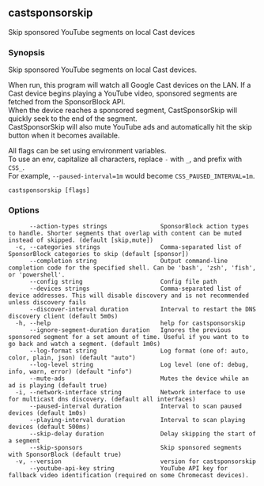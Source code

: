 ## castsponsorskip

Skip sponsored YouTube segments on local Cast devices

### Synopsis

Skip sponsored YouTube segments on local Cast devices.

When run, this program will watch all Google Cast devices on the LAN.
If a Cast device begins playing a YouTube video, sponsored segments are fetched from the SponsorBlock API.  
When the device reaches a sponsored segment, CastSponsorSkip will quickly seek to the end of the segment.  
CastSponsorSkip will also mute YouTube ads and automatically hit the skip button when it becomes available.

All flags can be set using environment variables.  
To use an env, capitalize all characters, replace `-` with `_`, and prefix with `CSS_`.  
For example, `--paused-interval=1m` would become `CSS_PAUSED_INTERVAL=1m`.


```
castsponsorskip [flags]
```

### Options

```
      --action-types strings               SponsorBlock action types to handle. Shorter segments that overlap with content can be muted instead of skipped. (default [skip,mute])
  -c, --categories strings                 Comma-separated list of SponsorBlock categories to skip (default [sponsor])
      --completion string                  Output command-line completion code for the specified shell. Can be 'bash', 'zsh', 'fish', or 'powershell'.
      --config string                      Config file path
      --devices strings                    Comma-separated list of device addresses. This will disable discovery and is not recommended unless discovery fails
      --discover-interval duration         Interval to restart the DNS discovery client (default 5m0s)
  -h, --help                               help for castsponsorskip
      --ignore-segment-duration duration   Ignores the previous sponsored segment for a set amount of time. Useful if you want to to go back and watch a segment. (default 1m0s)
      --log-format string                  Log format (one of: auto, color, plain, json) (default "auto")
      --log-level string                   Log level (one of: debug, info, warn, error) (default "info")
      --mute-ads                           Mutes the device while an ad is playing (default true)
  -i, --network-interface string           Network interface to use for multicast dns discovery. (default all interfaces)
      --paused-interval duration           Interval to scan paused devices (default 1m0s)
      --playing-interval duration          Interval to scan playing devices (default 500ms)
      --skip-delay duration                Delay skipping the start of a segment
      --skip-sponsors                      Skip sponsored segments with SponsorBlock (default true)
  -v, --version                            version for castsponsorskip
      --youtube-api-key string             YouTube API key for fallback video identification (required on some Chromecast devices).
```

